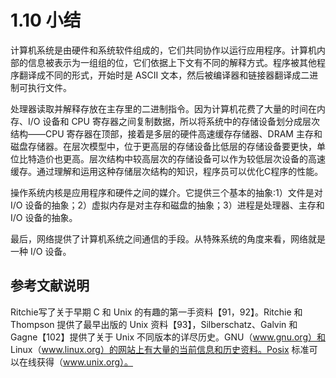 # 1.10 小结

计算机系统是由硬件和系统软件组成的，它们共同协作以运行应用程序。计算机内部的信息被表示为一组组的位，它们依据上下文有不同的解释方式。程序被其他程序翻译成不同的形式，开始时是 ASCII 文本，然后被编译器和链接器翻译成二进制可执行文件。

处理器读取并解释存放在主存里的二进制指令。因为计算机花费了大量的时间在内存、I/O 设备和 CPU 寄存器之间复制数据，所以将系统中的存储设备划分成层次结构——CPU 寄存器在顶部，接着是多层的硬件高速缓存存储器、DRAM 主存和磁盘存储器。在层次模型中，位于更高层的存储设备比低层的存储设备要更快，单位比特造价也更高。层次结构中较高层次的存储设备可以作为较低层次设备的高速缓存。通过理解和运用这种存储层次结构的知识，程序员可以优化C程序的性能。

操作系统内核是应用程序和硬件之间的媒介。它提供三个基本的抽象∶1）文件是对 I/O 设备的抽象；2）虚拟内存是对主存和磁盘的抽象；3）进程是处理器、主存和 I/O 设备的抽象。

最后，网络提供了计算机系统之间通信的手段。从特殊系统的角度来看，网络就是一种 I/O 设备。

## 参考文献说明

Ritchie写了关于早期 C 和 Unix 的有趣的第一手资料【91，92】。Ritchie 和 Thompson 提供了最早出版的 Unix 资料【93】，Silberschatz、Galvin 和 Gagne【102】提供了关于 Unix 不同版本的详尽历史。GNU（www.gnu.org）和 Linux（www.linux.org）的网站上有大量的当前信息和历史资料。Posix 标准可以在线获得（www.unix.org）。
